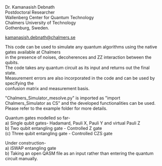 Dr. Kamanasish Debnath <br>
Postdoctoral Researcher <br>
Wallenberg Center for Quantum Technology <br>
Chalmers University of Technology <br>
Gothenburg, Sweden. <br>

kamanasish.debnath@chalmers.se <br>

This code can be used to simulate any quantum algorithms using the native gates available at Chalmers <br>
in the presence of noises, decoherences and ZZ interaction between the qubits. <br>
The code takes any quantum circuit as its input and returns out the final state. <br>
Measurement errors are also incorporated in the code and can be used by specifying the <br>
confusion matrix and measurement basis. <br>
  



"Chalmers_Simulator_mesolve.py" is imported as "import Chalmers_Simulator as CS" and the developed functionalities can be used. <br>
Please refer to the example folder for more details. <br>

Quantum gates modelled so far- <br>
a) Single qubit gates- Hadamard, Pauli X, Pauli Y and virtual Pauli Z <br>
b) Two qubit entangling gate - Controlled Z gate <br>
(c) Three qubit entangling gate - Controlled CZS gate

Under construction- <br>
a) iSWAP entangling gate <br>
b) Taking an open QASM file as an input rather than entering the quantum circuit manually.
